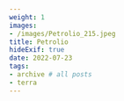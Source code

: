 ```yaml
---
weight: 1
images:
- /images/Petrolio_215.jpeg
title: Petrolio
hideExif: true
date: 2022-07-23
tags:
- archive # all posts
- terra
---
```

